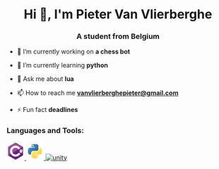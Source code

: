 <h1 align="center">Hi 👋, I'm Pieter Van Vlierberghe</h1>
<h3 align="center">A student from Belgium</h3>

- 🔭 I’m currently working on **a chess bot**

- 🌱 I’m currently learning **python**

- 💬 Ask me about **lua**

- 📫 How to reach me **vanvlierberghepieter@gmail.com**

- ⚡ Fun fact **deadlines**


<p align="left">
</p>

<h3 align="left">Languages and Tools:</h3>
<p align="left"> <a href="https://www.w3schools.com/cs/" target="_blank" rel="noreferrer"> <img src="https://raw.githubusercontent.com/devicons/devicon/master/icons/csharp/csharp-original.svg" alt="csharp" width="40" height="40"/> </a> <a href="https://www.python.org" target="_blank" rel="noreferrer"> <img src="https://raw.githubusercontent.com/devicons/devicon/master/icons/python/python-original.svg" alt="python" width="40" height="40"/> </a> <a href="https://unity.com/" target="_blank" rel="noreferrer"> <img src="https://www.vectorlogo.zone/logos/unity3d/unity3d-icon.svg" alt="unity" width="40" height="40"/> </a> </p>
